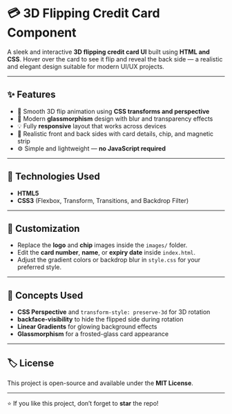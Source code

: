 # 💳 3D Flipping Credit Card Component

A sleek and interactive **3D flipping credit card UI** built using **HTML and CSS**.
Hover over the card to see it flip and reveal the back side — a realistic and elegant design suitable for modern UI/UX projects.

---

## ✨ Features

- 🎴 Smooth 3D flip animation using **CSS transforms and perspective**
- 🌈 Modern **glassmorphism** design with blur and transparency effects
- 💡 Fully **responsive** layout that works across devices
- 🧭 Realistic front and back sides with card details, chip, and magnetic strip
- ⚙️ Simple and lightweight — **no JavaScript required**

---

## 🧱 Technologies Used

- **HTML5**
- **CSS3** (Flexbox, Transform, Transitions, and Backdrop Filter)

---

## 🎨 Customization

- Replace the **logo** and **chip** images inside the `images/` folder.
- Edit the **card number**, **name**, or **expiry date** inside `index.html`.
- Adjust the gradient colors or backdrop blur in `style.css` for your preferred style.

---

## 🧠 Concepts Used

- **CSS Perspective** and `transform-style: preserve-3d` for 3D rotation
- **backface-visibility** to hide the flipped side during rotation
- **Linear Gradients** for glowing background effects
- **Glassmorphism** for a frosted-glass card appearance

---

## 🏷️ License

This project is open-source and available under the **MIT License**.

---

⭐ If you like this project, don’t forget to **star** the repo!
